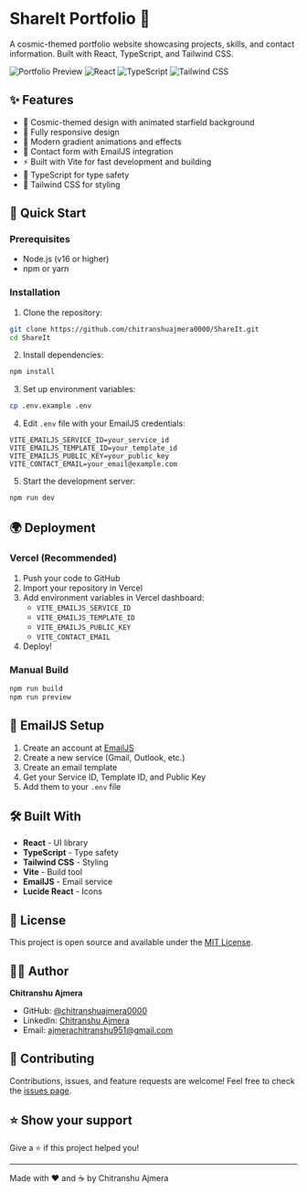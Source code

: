 # ShareIt Portfolio 🚀

A cosmic-themed portfolio website showcasing projects, skills, and contact information. Built with React, TypeScript, and Tailwind CSS.

![Portfolio Preview](https://img.shields.io/badge/Status-Live-brightgreen)
![React](https://img.shields.io/badge/React-18.3.1-blue)
![TypeScript](https://img.shields.io/badge/TypeScript-5.5.3-blue)
![Tailwind CSS](https://img.shields.io/badge/Tailwind_CSS-3.4.1-blue)

## ✨ Features

- 🌌 Cosmic-themed design with animated starfield background
- 📱 Fully responsive design
- 🎨 Modern gradient animations and effects
- 📧 Contact form with EmailJS integration
- ⚡ Built with Vite for fast development and building
- 🎯 TypeScript for type safety
- 🎨 Tailwind CSS for styling

## 🚀 Quick Start

### Prerequisites
- Node.js (v16 or higher)
- npm or yarn

### Installation

1. Clone the repository:
```bash
git clone https://github.com/chitranshuajmera0000/ShareIt.git
cd ShareIt
```

2. Install dependencies:
```bash
npm install
```

3. Set up environment variables:
```bash
cp .env.example .env
```

4. Edit `.env` file with your EmailJS credentials:
```env
VITE_EMAILJS_SERVICE_ID=your_service_id
VITE_EMAILJS_TEMPLATE_ID=your_template_id
VITE_EMAILJS_PUBLIC_KEY=your_public_key
VITE_CONTACT_EMAIL=your_email@example.com
```

5. Start the development server:
```bash
npm run dev
```

## 🌍 Deployment

### Vercel (Recommended)

1. Push your code to GitHub
2. Import your repository in Vercel
3. Add environment variables in Vercel dashboard:
   - `VITE_EMAILJS_SERVICE_ID`
   - `VITE_EMAILJS_TEMPLATE_ID`
   - `VITE_EMAILJS_PUBLIC_KEY`
   - `VITE_CONTACT_EMAIL`
4. Deploy!

### Manual Build

```bash
npm run build
npm run preview
```

## 📧 EmailJS Setup

1. Create an account at [EmailJS](https://www.emailjs.com/)
2. Create a new service (Gmail, Outlook, etc.)
3. Create an email template
4. Get your Service ID, Template ID, and Public Key
5. Add them to your `.env` file

## 🛠️ Built With

- **React** - UI library
- **TypeScript** - Type safety
- **Tailwind CSS** - Styling
- **Vite** - Build tool
- **EmailJS** - Email service
- **Lucide React** - Icons

## 📝 License

This project is open source and available under the [MIT License](LICENSE).

## 👨‍💻 Author

**Chitranshu Ajmera**
- GitHub: [@chitranshuajmera0000](https://github.com/chitranshuajmera0000)
- LinkedIn: [Chitranshu Ajmera](https://www.linkedin.com/in/chitranshu-ajmera-b72878297/)
- Email: ajmerachitranshu951@gmail.com

## 🤝 Contributing

Contributions, issues, and feature requests are welcome! Feel free to check the [issues page](https://github.com/chitranshuajmera0000/ShareIt/issues).

## ⭐ Show your support

Give a ⭐️ if this project helped you!

---

Made with ❤️ and ☕ by Chitranshu Ajmera
